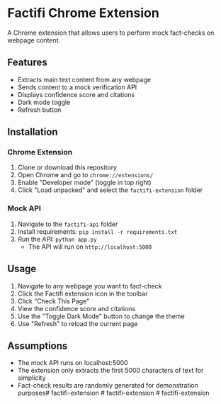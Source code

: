 # Factifi Chrome Extension

A Chrome extension that allows users to perform mock fact-checks on webpage content.

## Features

- Extracts main text content from any webpage
- Sends content to a mock verification API
- Displays confidence score and citations
- Dark mode toggle
- Refresh button

## Installation

### Chrome Extension

1. Clone or download this repository
2. Open Chrome and go to `chrome://extensions/`
3. Enable "Developer mode" (toggle in top right)
4. Click "Load unpacked" and select the `factifi-extension` folder

### Mock API

1. Navigate to the `factifi-api` folder
2. Install requirements: `pip install -r requirements.txt`
3. Run the API: `python app.py`
   - The API will run on `http://localhost:5000`

## Usage

1. Navigate to any webpage you want to fact-check
2. Click the Factifi extension icon in the toolbar
3. Click "Check This Page"
4. View the confidence score and citations
5. Use the "Toggle Dark Mode" button to change the theme
6. Use "Refresh" to reload the current page

## Assumptions

- The mock API runs on localhost:5000
- The extension only extracts the first 5000 characters of text for simplicity
- Fact-check results are randomly generated for demonstration purposes#   f a c t i f i - e x t e n s i o n  
 #   f a c t i f i - e x t e n s i o n  
 #   f a c t i f i - e x t e n s i o n  
 